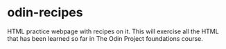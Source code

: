 # odin-recipes
HTML practice webpage with recipes on it. This will exercise all the HTML that has been learned so far in The Odin Project foundations course.
